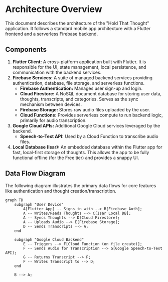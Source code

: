 # Architecture Overview

This document describes the architecture of the "Hold That Thought" application. It follows a standard mobile app architecture with a Flutter frontend and a serverless Firebase backend.

## Components

1.  **Flutter Client:** A cross-platform application built with Flutter. It is responsible for the UI, state management, local persistence, and communication with the backend services.
2.  **Firebase Services:** A suite of managed backend services providing authentication, database, file storage, and serverless functions.
    -   **Firebase Authentication:** Manages user sign-up and login.
    -   **Cloud Firestore:** A NoSQL document database for storing user data, thoughts, transcripts, and categories. Serves as the sync mechanism between devices.
    -   **Firebase Storage:** Stores raw audio files uploaded by the user.
    -   **Cloud Functions:** Provides serverless compute to run backend logic, primarily for audio transcription.
3.  **Google Cloud APIs:** Additional Google Cloud services leveraged by the backend.
    -   **Speech-to-Text API:** Used by a Cloud Function to transcribe audio files.
4.  **Local Database (Isar):** An embedded database within the Flutter app for fast, local-first storage of thoughts. This allows the app to be fully functional offline (for the Free tier) and provides a snappy UI.

## Data Flow Diagram

The following diagram illustrates the primary data flows for core features like authentication and thought creation/transcription.

```mermaid
graph TD
    subgraph "User Device"
        A[Flutter App] -- Signs in with --> B[Firebase Auth];
        A -- Writes/Reads Thoughts --> C[Isar Local DB];
        A -- Syncs Thoughts --> D[Cloud Firestore];
        A -- Uploads Audio --> E[Firebase Storage];
        D -- Sends Transcripts --> A;
    end

    subgraph "Google Cloud Backend"
        E -- Triggers --> F[Cloud Function (on file create)];
        F -- Sends Audio for Transcription --> G[Google Speech-to-Text API];
        G -- Returns Transcript --> F;
        F -- Writes Transcript to --> D;
    end

    B --> A;
```
